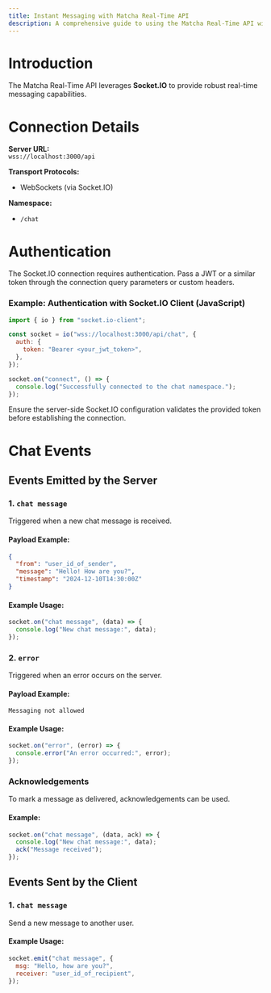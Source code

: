 ```yaml
---
title: Instant Messaging with Matcha Real-Time API
description: A comprehensive guide to using the Matcha Real-Time API with Socket.IO for implementing instant messaging features.
---
```


# Introduction

The Matcha Real-Time API leverages **Socket.IO** to provide robust real-time messaging capabilities.

# Connection Details

**Server URL:**  
`wss://localhost:3000/api`

**Transport Protocols:**  
- WebSockets (via Socket.IO)

**Namespace:**  
- `/chat`

# Authentication

The Socket.IO connection requires authentication. Pass a JWT or a similar token through the connection query parameters or custom headers.

### Example: Authentication with Socket.IO Client (JavaScript)

```javascript
import { io } from "socket.io-client";

const socket = io("wss://localhost:3000/api/chat", {
  auth: {
    token: "Bearer <your_jwt_token>",
  },
});

socket.on("connect", () => {
  console.log("Successfully connected to the chat namespace.");
});
```

Ensure the server-side Socket.IO configuration validates the provided token before establishing the connection.

# Chat Events

## Events Emitted by the Server

### 1. **`chat message`**  
Triggered when a new chat message is received.

#### Payload Example:

```json
{
  "from": "user_id_of_sender",
  "message": "Hello! How are you?",
  "timestamp": "2024-12-10T14:30:00Z"
}
```

#### Example Usage:

```javascript
socket.on("chat message", (data) => {
  console.log("New chat message:", data);
});
```

### 2. **`error`**  
Triggered when an error occurs on the server.

#### Payload Example:

```text
Messaging not allowed
```

#### Example Usage:

```javascript
socket.on("error", (error) => {
  console.error("An error occurred:", error);
});
```

### Acknowledgements  

To mark a message as delivered, acknowledgements can be used.

#### Example:

```javascript
socket.on("chat message", (data, ack) => {
  console.log("New chat message:", data);
  ack("Message received");
});
```

## Events Sent by the Client

### 1. **`chat message`**  
Send a new message to another user.

#### Example Usage:

```javascript
socket.emit("chat message", {
  msg: "Hello, how are you?",
  receiver: "user_id_of_recipient",
});
```
